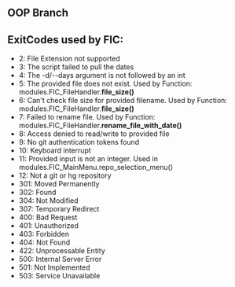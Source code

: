 ## OOP Branch


## ExitCodes used by FIC:
- 2: File Extension not supported
- 3: The script failed to pull the dates
- 4: The -d/--days argument is not followed by an int
- 5: The provided file does not exist. Used by Function: modules.FIC_FileHandler.**file_size()**
- 6: Can't check file size for provided filename. Used by Function: modules.FIC_FileHandler.**file_size()**
- 7: Failed to rename file. Used by Function: modules.FIC_FileHandler.**rename_file_with_date()**
- 8: Access denied to read/write to provided file
- 9: No git authentication tokens found
- 10: Keyboard interrupt
- 11: Provided input is not an integer. Used in modules.FIC_MainMenu.repo_selection_menu()
- 12: Not a git or hg repository
- 301: Moved Permanently
- 302: Found
- 304: Not Modified
- 307: Temporary Redirect
- 400: Bad Request
- 401: Unauthorized
- 403: Forbidden
- 404: Not Found
- 422: Unprocessable Entity
- 500: Internal Server Error
- 501: Not Implemented
- 503: Service Unavailable

